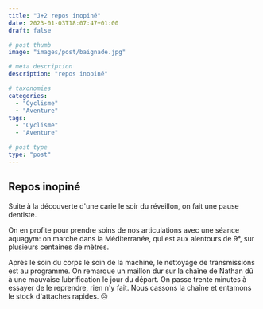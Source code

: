 ```yaml
---
title: "J+2 repos inopiné"
date: 2023-01-03T18:07:47+01:00
draft: false

# post thumb
image: "images/post/baignade.jpg"

# meta description
description: "repos inopiné"

# taxonomies
categories:
  - "Cyclisme" 
  - "Aventure" 
tags:
  - "Cyclisme" 
  - "Aventure" 

# post type
type: "post"
---
```


## Repos inopiné 

Suite à la découverte d'une carie le soir du réveillon, on fait une pause dentiste. 

On en profite pour prendre soins de nos articulations avec une séance aquagym: on marche dans la Méditerranée, qui est aux alentours de 9°, sur plusieurs centaines de mètres.

Après le soin du corps le soin de la machine, le nettoyage de transmissions est au programme. On remarque un maillon dur sur la chaîne de Nathan dû à une mauvaise lubrification le jour du départ. On passe trente minutes à essayer de le reprendre, rien n'y fait. Nous cassons la chaîne et entamons le stock d'attaches rapides. ☹️
